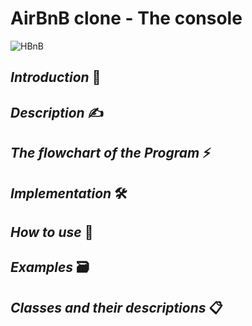 # AirBnB clone - The console #

<img src='https://s3.eu-west-3.amazonaws.com/hbtn.intranet/uploads/medias/2018/6/65f4a1dd9c51265f49d0.png?X-Amz-Algorithm=AWS4-HMAC-SHA256&X-Amz-Credential=AKIA4MYA5JM5DUTZGMZG%2F20231009%2Feu-west-3%2Fs3%2Faws4_request&X-Amz-Date=20231009T142245Z&X-Amz-Expires=86400&X-Amz-SignedHeaders=host&X-Amz-Signature=0def08236e142ebd66128550ff7915e8db921db2209f9ad096d311e4990e7085' alt='HBnB'/>

## **_Introduction_** 📢

## **_Description_** ✍

## **_The flowchart of the Program_** ⚡

## **_Implementation_** 🛠

## **_How to use_** 🔐

## **_Examples_** 🗃

## **_Classes and their descriptions_** 📋
